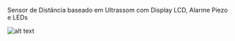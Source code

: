 Sensor de Distância baseado em Ultrassom com Display LCD, Alarme Piezo e LEDs

![alt text](https://i.imgur.com/QL86tzQ.png)

